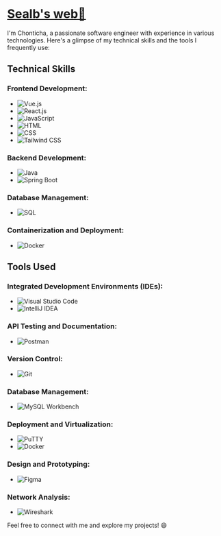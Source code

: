 # [Sealb's web👋](https://licha.vercel.app/)

I'm Chonticha, a passionate software engineer with experience in various technologies. Here's a glimpse of my technical skills and the tools I frequently use:

## Technical Skills

### Frontend Development:
- ![Vue.js](https://img.shields.io/badge/Vue.js-4FC08D?style=flat-square&logo=vue.js&logoColor=white)
- ![React.js](https://img.shields.io/badge/React.js-61DAFB?style=flat-square&logo=react&logoColor=white)
- ![JavaScript](https://img.shields.io/badge/JavaScript-F7DF1E?style=flat-square&logo=javascript&logoColor=black)
- ![HTML](https://img.shields.io/badge/HTML-E34F26?style=flat-square&logo=html5&logoColor=white)
- ![CSS](https://img.shields.io/badge/CSS-1572B6?style=flat-square&logo=css3&logoColor=white)
- ![Tailwind CSS](https://img.shields.io/badge/Tailwind_CSS-38B2AC?style=flat-square&logo=tailwind-css&logoColor=white)

### Backend Development:
- ![Java](https://img.shields.io/badge/Java-007396?style=flat-square&logo=java&logoColor=white)
- ![Spring Boot](https://img.shields.io/badge/Spring_Boot-6DB33F?style=flat-square&logo=spring-boot&logoColor=white)

### Database Management:
- ![SQL](https://img.shields.io/badge/SQL-4479A1?style=flat-square&logo=sql&logoColor=white)

### Containerization and Deployment:
- ![Docker](https://img.shields.io/badge/Docker-2496ED?style=flat-square&logo=docker&logoColor=white)

## Tools Used

### Integrated Development Environments (IDEs):
- ![Visual Studio Code](https://img.shields.io/badge/Visual_Studio_Code-007ACC?style=flat-square&logo=visual-studio-code&logoColor=white)
- ![IntelliJ IDEA](https://img.shields.io/badge/IntelliJ_IDEA-000000?style=flat-square&logo=intellij-idea&logoColor=white)

### API Testing and Documentation:
- ![Postman](https://img.shields.io/badge/Postman-FF6C37?style=flat-square&logo=postman&logoColor=white)

### Version Control:
- ![Git](https://img.shields.io/badge/Git-F05032?style=flat-square&logo=git&logoColor=white)

### Database Management:
- ![MySQL Workbench](https://img.shields.io/badge/MySQL_Workbench-4479A1?style=flat-square&logo=mysql&logoColor=white)

### Deployment and Virtualization:
- ![PuTTY](https://img.shields.io/badge/PuTTY-000000?style=flat-square&logo=putty&logoColor=white)
- ![Docker](https://img.shields.io/badge/Docker-2496ED?style=flat-square&logo=docker&logoColor=white)

### Design and Prototyping:
- ![Figma](https://img.shields.io/badge/Figma-F24E1E?style=flat-square&logo=figma&logoColor=white)

### Network Analysis:
- ![Wireshark](https://img.shields.io/badge/Wireshark-1679A7?style=flat-square&logo=wireshark&logoColor=white)

Feel free to connect with me and explore my projects! 😄
